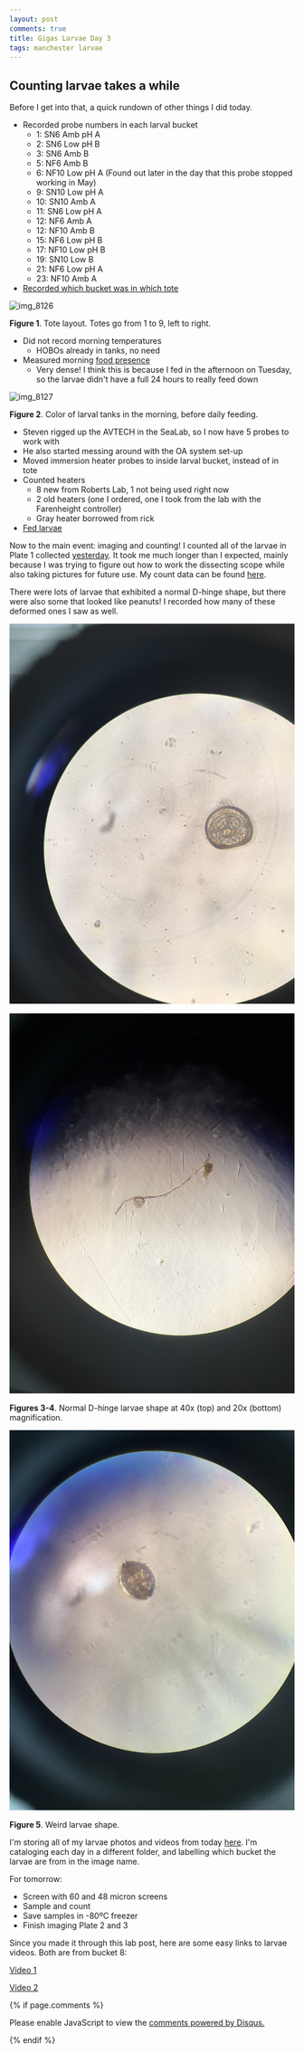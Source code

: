```yaml
---
layout: post
comments: true
title: Gigas Larvae Day 3
tags: manchester larvae
---
```


## Counting larvae takes a while

Before I get into that, a quick rundown of other things I did today.

- Recorded probe numbers in each larval bucket
  - 1: SN6 Amb pH A
  - 2: SN6 Low pH B
  - 3: SN6 Amb B
  - 5: NF6 Amb B
  - 6: NF10 Low pH A (Found out later in the day that this probe stopped working in May)
  - 9: SN10 Low pH A
  - 10: SN10 Amb A
  - 11: SN6 Low pH A
  - 12: NF6 Amb A
  - 12: NF10 Amb B
  - 15: NF6 Low pH B
  - 17: NF10 Low pH B
  - 19: SN10 Low B
  - 21: NF6 Low pH A
  - 23: NF10 Amb A
- [Recorded which bucket was in which tote](https://github.com/RobertsLab/project-oyster-oa/blob/master/data/Manchester/2017-07-30-Pacific-Oyster-Larvae/2017-07-31-Temperature.xlsx)

![img_8126](https://user-images.githubusercontent.com/22335838/28955239-fd144da0-7899-11e7-8918-c8766decda31.JPG)

**Figure 1**. Tote layout. Totes go from 1 to 9, left to right.

- Did not record morning temperatures
  - HOBOs already in tanks, no need
- Measured morning [food presence](https://github.com/RobertsLab/project-oyster-oa/blob/master/data/Manchester/2017-07-30-Pacific-Oyster-Larvae/2017-07-30-Feeding.xlsx)
  - Very dense! I think this is because I fed in the afternoon on Tuesday, so the larvae didn't have a full 24 hours to really feed down
  
![img_8127](https://user-images.githubusercontent.com/22335838/28955240-0033d23a-789a-11e7-845b-fbe5801ab829.JPG)

**Figure 2**. Color of larval tanks in the morning, before daily feeding.

- Steven rigged up the AVTECH in the SeaLab, so I now have 5 probes to work with
- He also started messing around with the OA system set-up
- Moved immersion heater probes to inside larval bucket, instead of in tote
- Counted heaters
  - 8 new from Roberts Lab, 1 not being used right now
  - 2 old heaters (one I ordered, one I took from the lab with the Farenheight controller)
  - Gray heater borrowed from rick
- [Fed larvae](https://github.com/RobertsLab/project-oyster-oa/blob/master/data/Manchester/2017-07-30-Pacific-Oyster-Larvae/2017-07-30-Feeding.xlsx)

Now to the main event: imaging and counting! I counted all of the larvae in Plate 1 collected [yesterday](https://github.com/RobertsLab/project-oyster-oa/blob/master/data/Manchester/2017-07-30-Pacific-Oyster-Larvae/2017-08-02-Larvae-Counts.xlsx). It took me much longer than I expected, mainly because I was trying to figure out how to work the dissecting scope while also taking pictures for future use. My count data can be found [here](https://github.com/RobertsLab/project-oyster-oa/blob/master/data/Manchester/2017-07-30-Pacific-Oyster-Larvae/2017-08-02-Larvae-Counts.xlsx).

There were lots of larvae that exhibited a normal D-hinge shape, but there were also some that looked like peanuts! I recorded how many of these deformed ones I saw as well.

![fig3](https://raw.githubusercontent.com/RobertsLab/project-oyster-oa/master/images/Manchester/Gigas-larvae/2017-08-02/2017-08-02-Bucket8-1.JPG)

![fig4](https://raw.githubusercontent.com/RobertsLab/project-oyster-oa/master/images/Manchester/Gigas-larvae/2017-08-02/2017-08-Bucket7-1.JPG)

**Figures 3-4**. Normal D-hinge larvae shape at 40x (top) and 20x (bottom) magnification.

![fig5](https://github.com/RobertsLab/project-oyster-oa/blob/master/images/Manchester/Gigas-larvae/2017-08-02/2017-08-02-Bucket15-1.JPG)

**Figure 5**. Weird larvae shape.

I'm storing all of my larvae photos and videos from today [here](https://github.com/RobertsLab/project-oyster-oa/tree/master/images/Manchester/Gigas-larvae/2017-08-02). I'm cataloging each day in a different folder, and labelling which bucket the larvae are from in the image name.

For tomorrow:

- Screen with 60 and 48 micron screens
- Sample and count
- Save samples in -80ºC freezer
- Finish imaging Plate 2 and 3

Since you made it through this lab post, here are some easy links to larvae videos. Both are from bucket 8:

[Video 1](https://github.com/RobertsLab/project-oyster-oa/blob/master/images/Manchester/Gigas-larvae/2017-08-02/2017-08-02-Bucket8-1.mov)

[Video 2](https://github.com/RobertsLab/project-oyster-oa/blob/master/images/Manchester/Gigas-larvae/2017-08-02/2017-08-02-Bucket8-2.mov)

{% if page.comments %}

<div id="disqus_thread"></div>
<script>

/**
*  RECOMMENDED CONFIGURATION VARIABLES: EDIT AND UNCOMMENT THE SECTION BELOW TO INSERT DYNAMIC VALUES FROM YOUR PLATFORM OR CMS.
*  LEARN WHY DEFINING THESE VARIABLES IS IMPORTANT: https://disqus.com/admin/universalcode/#configuration-variables*/
/*
var disqus_config = function () {
this.page.url = PAGE_URL;  // Replace PAGE_URL with your page's canonical URL variable
this.page.identifier = PAGE_IDENTIFIER; // Replace PAGE_IDENTIFIER with your page's unique identifier variable
};
*/
(function() { // DON'T EDIT BELOW THIS LINE
var d = document, s = d.createElement('script');
s.src = 'https://the-responsible-grad-student.disqus.com/embed.js';
s.setAttribute('data-timestamp', +new Date());
(d.head || d.body).appendChild(s);
})();
</script>
<noscript>Please enable JavaScript to view the <a href="https://disqus.com/?ref_noscript">comments powered by Disqus.</a></noscript>

{% endif %}

<script id="dsq-count-scr" src="//the-responsible-grad-student.disqus.com/count.js" async></script>
